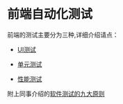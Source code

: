 # 前端自动化测试

前端的测试主要分为三种,详细介绍请点：

+ [UI测试](./ui-test-intro.md)

+ [单元测试](./unit-test.md)

+ [性能测试](./performance.md)



附上同事介绍的[软件测试的九大原则](./rule.md)
